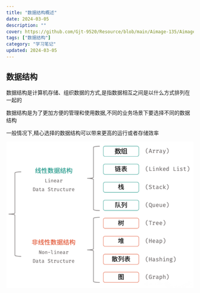 ```yaml
---
title: "数据结构概述"
date: 2024-03-05
description: ""
cover: https://github.com/Gjt-9520/Resource/blob/main/Aimage-135/Aimage45.jpg?raw=true
tags: ["数据结构"]
category: "学习笔记"
updated: 2024-03-05
---
```


## 数据结构

数据结构是计算机存储、组织数据的方式,是指数据相互之间是以什么方式排列在一起的  

数据结构是为了更加方便的管理和使用数据,不同的业务场景下要选择不同的数据结构    

一般情况下,精心选择的数据结构可以带来更高的运行或者存储效率       

![8种数据结构](../images/8种数据结构.png)           
